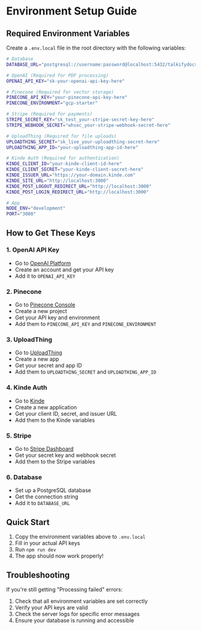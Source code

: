 # Environment Setup Guide

## Required Environment Variables

Create a `.env.local` file in the root directory with the following variables:

```bash
# Database
DATABASE_URL="postgresql://username:password@localhost:5432/talkifydocs"

# OpenAI (Required for PDF processing)
OPENAI_API_KEY="sk-your-openai-api-key-here"

# Pinecone (Required for vector storage)
PINECONE_API_KEY="your-pinecone-api-key-here"
PINECONE_ENVIRONMENT="gcp-starter"

# Stripe (Required for payments)
STRIPE_SECRET_KEY="sk_test_your-stripe-secret-key-here"
STRIPE_WEBHOOK_SECRET="whsec_your-stripe-webhook-secret-here"

# UploadThing (Required for file uploads)
UPLOADTHING_SECRET="sk_live_your-uploadthing-secret-here"
UPLOADTHING_APP_ID="your-uploadthing-app-id-here"

# Kinde Auth (Required for authentication)
KINDE_CLIENT_ID="your-kinde-client-id-here"
KINDE_CLIENT_SECRET="your-kinde-client-secret-here"
KINDE_ISSUER_URL="https://your-domain.kinde.com"
KINDE_SITE_URL="http://localhost:3000"
KINDE_POST_LOGOUT_REDIRECT_URL="http://localhost:3000"
KINDE_POST_LOGIN_REDIRECT_URL="http://localhost:3000"

# App
NODE_ENV="development"
PORT="3000"
```

## How to Get These Keys

### 1. OpenAI API Key
- Go to [OpenAI Platform](https://platform.openai.com/)
- Create an account and get your API key
- Add it to `OPENAI_API_KEY`

### 2. Pinecone
- Go to [Pinecone Console](https://app.pinecone.io/)
- Create a new project
- Get your API key and environment
- Add them to `PINECONE_API_KEY` and `PINECONE_ENVIRONMENT`

### 3. UploadThing
- Go to [UploadThing](https://uploadthing.com/)
- Create a new app
- Get your secret and app ID
- Add them to `UPLOADTHING_SECRET` and `UPLOADTHING_APP_ID`

### 4. Kinde Auth
- Go to [Kinde](https://kinde.com/)
- Create a new application
- Get your client ID, secret, and issuer URL
- Add them to the Kinde variables

### 5. Stripe
- Go to [Stripe Dashboard](https://dashboard.stripe.com/)
- Get your secret key and webhook secret
- Add them to the Stripe variables

### 6. Database
- Set up a PostgreSQL database
- Get the connection string
- Add it to `DATABASE_URL`

## Quick Start

1. Copy the environment variables above to `.env.local`
2. Fill in your actual API keys
3. Run `npm run dev`
4. The app should now work properly!

## Troubleshooting

If you're still getting "Processing failed" errors:

1. Check that all environment variables are set correctly
2. Verify your API keys are valid
3. Check the server logs for specific error messages
4. Ensure your database is running and accessible
